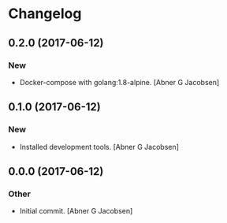 # Changelog


## 0.2.0 (2017-06-12)

### New

* Docker-compose with golang:1.8-alpine. [Abner G Jacobsen]


## 0.1.0 (2017-06-12)

### New

* Installed development tools. [Abner G Jacobsen]


## 0.0.0 (2017-06-12)

### Other

* Initial commit. [Abner G Jacobsen]


